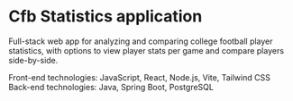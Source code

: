 # Cfb Statistics application

Full-stack web app for analyzing and comparing college football player statistics, with options to view player
stats per game and compare players side-by-side.

Front-end technologies: JavaScript, React, Node.js, Vite, Tailwind CSS
Back-end technologies: Java, Spring Boot, PostgreSQL





